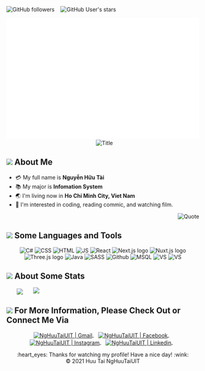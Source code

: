 <img alt="GitHub followers" src="https://img.shields.io/github/followers/NgHuuTaiUIT?style=social"> &nbsp;&nbsp; <img alt="GitHub User's stars" src="https://img.shields.io/github/stars/NgHuuTaiUIT?style=social"> &nbsp;&nbsp; 

<div align="center">
  <a href="#" target="_blank">
  <img src="svg/bg.svg" width="1200" alt="Click to see the source" />
</a>
  &nbsp;
  <img src="https://readme-typing-svg.herokuapp.com?font=Architects+Daughter&color=%2338C2FF&size=50&center=true&vCenter=true&height=60&width=600&lines=Hello!+I'm+Huu+Tai;I'm+Front-end+Dev+!;Welcome+to+my+profile!" alt="Title"></img>
</div>

## <img src="https://raw.githubusercontent.com/nixin72/nixin72/master/wave.gif" width="50"></img> About Me

- :credit_card: My full name is **Nguyễn Hữu Tài**
- :books: My major is **Infomation System**
- :earth_asia: I'm living now in **Ho Chi Minh City, Viet Nam**
- :monocle_face: I'm interested in coding, reading commic, and watching film.
<div align="right">

![Quote](https://github-readme-quotes.herokuapp.com/quote?theme=onedark&animation=default&layout=default&font=default)

</div>


## <img src="https://media2.giphy.com/media/QssGEmpkyEOhBCb7e1/giphy.gif?cid=ecf05e47a0n3gi1bfqntqmob8g9aid1oyj2wr3ds3mg700bl&rid=giphy.gif" width="50"> Some Languages and Tools
<p align="center">
  <img src="https://img.shields.io/badge/C%23-239120?style=for-the-badge&logo=c-sharp&logoColor=white" alt="C#">
  <img src="https://img.shields.io/badge/css3-%231572B6.svg?style=for-the-badge&logo=css3&logoColor=white" alt="CSS">
  <img src="https://img.shields.io/badge/HTML5-E34F26?style=for-the-badge&logo=html5&logoColor=white" alt="HTML">
  <img src="https://img.shields.io/badge/JavaScript-323330?style=for-the-badge&logo=javascript&logoColor=F7DF1E" alt="JS">
  <img src="https://img.shields.io/badge/React-323330.svg?style=for-the-badge&logo=react&logoColor=blue" alt="React">
  <img src="https://img.shields.io/badge/Next.js-282C34?style=for-the-badge&logo=next.js&logoColor=4FC08D" alt="Next.js logo" title="Next.js"/>
  <img src="https://img.shields.io/badge/TypeScript-282C34?style=for-the-badge&logo=typescript&logoColor=3178C6" alt="Nuxt.js logo" title="Next.js"/>
  <img src="https://img.shields.io/badge/Three.js-282C34?style=for-the-badge&logo=three.js&logoColor=FFFFFF" alt="Three.js logo" title="Three.js"/>
  <img src="https://img.shields.io/badge/Java-ED8B00?style=for-the-badge&logo=java&logoColor=white" alt="Java">
  <img src="https://img.shields.io/badge/Sass-CC6699?style=for-the-badge&logo=sass&logoColor=white" alt="SASS">
  <img src="https://img.shields.io/badge/github-%23121011.svg?style=for-the-badge&logo=github&logoColor=white" alt="Github">
  <img src="https://img.shields.io/badge/Microsoft%20SQL%20Sever-CC2927?style=for-the-badge&logo=microsoft%20sql%20server&logoColor=white" alt="MSQL">
  <img src="https://img.shields.io/badge/Visual%20Studio%20Code-0078d7.svg?style=for-the-badge&logo=visual-studio-code&logoColor=white" alt="VS">
  <img src="https://img.shields.io/badge/NetBeansIDE-1B6AC6.svg?style=for-the-badge&logo=apache-netbeans-ide&logoColor=white" alt="VS">
</p>


## <img src="https://media1.giphy.com/media/Fv0o7aLSFTF0VTDvXw/200w.webp?cid=ecf05e47oodsypk5nncy0xeg1umfifgaykuc3ri6z9oorj3n&rid=200w.webp&ct=s" width="50"> About Some Stats
<div align="center">
  <a href="#" title="NgHuuTaiUIT">
    <img width="315" align="center" src="https://github-readme-stats.vercel.app/api/top-langs/?username=NgHuuTaiUIT&hide=Less,powershell,Mathematica,Ruby,Objective-C,Objective-C%2b%2b,Cuda,jupyter%20notebook&title_color=61dafb&text_color=ffffff&icon_color=61dafb&bg_color=20232a&langs_count=8&layout=compact&border_color=61dafb&hide_border=true" />
  </a> 
  <a href="#" title="NgHuuTaiUIT">
    <img align="right" width="434" src="https://github-readme-stats.vercel.app/api?username=NgHuuTaiUIT&show_icons=true&theme=react&border_color=61dafb&hide_border=true" />
  </a>
</div>


## <img src='https://raw.githubusercontent.com/ShahriarShafin/ShahriarShafin/main/Assets/handshake.gif' width="50"> For More Information, Please Check Out or Connect Me Via
<p align="center">
  <a href="mailto:vnhuutai274@gmail.com" >
    <img align="center" alt="NgHuuTaiUIT | Gmail" width="80px" src="https://img.icons8.com/bubbles/100/000000/apple-mail.png" />
  </a> &nbsp;&nbsp;
  
  
  <a href="https://www.facebook.com/tai.nguyenhuu.37201/" target="_blank">
      <img align="center" alt="NgHuuTaiUIT | Facebook" width="80px" src="https://img.icons8.com/bubbles/100/000000/facebook-new.png" />
  </a> &nbsp;&nbsp;
  
  <a href="https://www.instagram.com/notname_274/" target="_blank">
    <img align="center" alt="NgHuuTaiUIT | Instagram" width="80px" src="https://img.icons8.com/bubbles/100/000000/instagram.png"/>
  </a> &nbsp;&nbsp;
  <a href="https://www.linkedin.com/in/nguy%E1%BB%85n-h%E1%BB%AFu-t%C3%A0i-a8195b233/" target="blank">
    <img align="center" alt="NgHuuTaiUIT | Linkedin" width="80px" src="https://img.icons8.com/bubbles/100/000000/linkedin.png"/>
  </a>
  &nbsp;&nbsp;
<p> 

<div align="center">
  :heart_eyes: Thanks for watching my profile! Have a nice day! :wink: <br/>
  &copy; 2021 Huu Tai NgHuuTaiUIT
</div>
